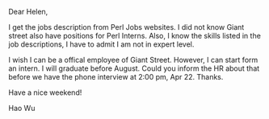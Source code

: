 Dear Helen,

I get the jobs description from Perl Jobs websites. I did not know Giant 
street also have positions for Perl Interns. Also, I know the skills listed in the job descriptions, I have to admit I am not in expert level.

I wish I can be a offical employee of Giant Street. However, I can start form an intern. I will graduate before August.  Could you inform the HR about that before we have the phone interview at 2:00 pm, Apr 22. Thanks.

Have a nice weekend!

Hao Wu



